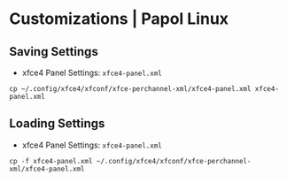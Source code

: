 # Customizations | Papol Linux

## Saving Settings

- xfce4 Panel Settings: `xfce4-panel.xml`

```
cp ~/.config/xfce4/xfconf/xfce-perchannel-xml/xfce4-panel.xml xfce4-panel.xml
```

## Loading Settings

- xfce4 Panel Settings: `xfce4-panel.xml`

```
cp -f xfce4-panel.xml ~/.config/xfce4/xfconf/xfce-perchannel-xml/xfce4-panel.xml
```
